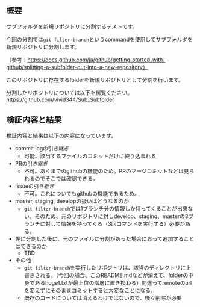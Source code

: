 ## 概要
サブフォルダを新規リポジトリに分割するテストです。

今回の分割では`git filter-branch`というcommandを使用してサブフォルダを新規リポジトリに分割します。

（参考：https://docs.github.com/ja/github/getting-started-with-github/splitting-a-subfolder-out-into-a-new-repository）

このリポジトリに存在するfolderを新規リポジトリとして分割を行います。

分割したリポジトリについては以下を御覧ください。
https://github.com/vivid344/Sub_Subfolder

## 検証内容と結果
検証内容と結果は以下の内容になっています。
- commit logの引き継ぎ
  - 可能。該当するファイルのコミットだけに絞り込まれる
- PRの引き継ぎ
  - 不可。あくまでのgithubの機能のため。PRのマージコミットなどは見られるのでそこでは確認できる。
- issueの引き継ぎ
  - 不可。これについてもgithubの機能であるため。
- master, staging, developの扱いはどうなるのか 
  - `git filter-branch`では1ブランチ分の情報しか持ってくることが出来ない。そのため、元のリポジトリに対しdevelop、staging、masterの3ブランチに対して情報を持ってくる（3回コマンドを実行する）必要がある。
- 先に分割した後に、元のファイルに分割があった場合におって追加することはできるのか
  - TBD
- その他
  - `git filter-branch`を実行したリポジトリは、該当のディレクトリに上書きされる。（今回の場合、このREADME.mdなどが消えて、folderの中身であるhoge1.txtが最上位の階層に置き換わる）間違ってremoteのurlを変えずにそのままコミットすると大変なことになる。
  - 既存のコードについては消えるわけではないので、後々削除が必要
